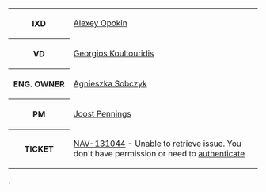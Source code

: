 <table data-table-width="918" data-layout="align-start" data-local-id="113efb3d-119d-4430-9dea-9485d8b0e341" class="confluenceTable"><colgroup><col style="width: 185.0px;"><col style="width: 733.0px;"></colgroup><tbody><tr><th class="confluenceTh"><p><strong>IXD</strong></p></th><td class="confluenceTd"><p><a class="confluence-userlink user-mention" data-account-id="70121:e8cb7861-9079-4b92-b96d-bfe8cd882680" href="https://tomtom.atlassian.net/wiki/people/70121:e8cb7861-9079-4b92-b96d-bfe8cd882680?ref=confluence" target="_blank" data-linked-resource-id="22153071" data-linked-resource-version="1" data-linked-resource-type="userinfo" data-base-url="https://tomtom.atlassian.net/wiki">Alexey Opokin</a></p></td></tr><tr><th class="confluenceTh"><p><strong>VD</strong></p></th><td class="confluenceTd"><p><a class="confluence-userlink user-mention" data-account-id="5be2fd44649a737c2342afbe" href="https://tomtom.atlassian.net/wiki/people/5be2fd44649a737c2342afbe?ref=confluence" target="_blank" data-linked-resource-id="22090465" data-linked-resource-version="1" data-linked-resource-type="userinfo" data-base-url="https://tomtom.atlassian.net/wiki">Georgios Koultouridis</a></p></td></tr><tr><th class="confluenceTh"><p><strong>ENG. OWNER</strong></p></th><td class="confluenceTd"><p><a class="confluence-userlink user-mention" data-account-id="712020:27737e77-b2fa-4ca4-9fbf-019cbab57789" href="https://tomtom.atlassian.net/wiki/people/712020:27737e77-b2fa-4ca4-9fbf-019cbab57789?ref=confluence" target="_blank" data-linked-resource-id="22087847" data-linked-resource-version="1" data-linked-resource-type="userinfo" data-base-url="https://tomtom.atlassian.net/wiki">Agnieszka Sobczyk</a></p></td></tr><tr><th class="confluenceTh"><p><strong>PM</strong></p></th><td class="confluenceTd"><p><a class="confluence-userlink user-mention" data-account-id="712020:a6d50cb1-97be-4a9a-a279-3fbb3e2e1799" href="https://tomtom.atlassian.net/wiki/people/712020:a6d50cb1-97be-4a9a-a279-3fbb3e2e1799?ref=confluence" target="_blank" data-linked-resource-id="22151595" data-linked-resource-version="1" data-linked-resource-type="userinfo" data-base-url="https://tomtom.atlassian.net/wiki">Joost Pennings</a> </p></td></tr><tr><th class="confluenceTh"><p><strong>TICKET</strong></p></th><td class="confluenceTd"><p><span class="aui-message aui-message-warning jim-error-message jim-error-message-single"><span class="icon-in-pdf"></span><a href="https://jira.tomtomgroup.com/browse/NAV-131044?src=confmacro">NAV-131044</a> - Unable to retrieve issue. You don't have permission or need to <a href="https://tomtom.atlassian.net/wiki/plugins/servlet/applinks/oauth/login-dance/authorize?applicationLinkID=d8fe222a-fe17-3dd8-96f3-0293f0a69f83" class="static-oauth-init">authenticate</a></span></p></td></tr></tbody></table>.
